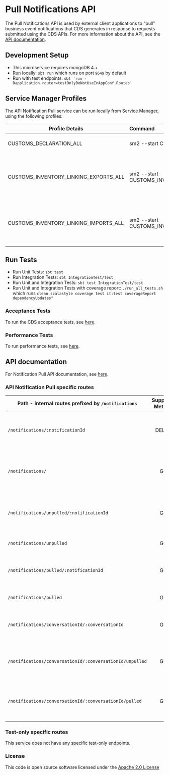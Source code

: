 # Pull Notifications API

The Pull Notifications API is used by external client applications to "pull" business event notifications that CDS generates in response to requests submitted using the CDS APIs.
For more information about the API, see the [API documentation](https://developer.service.hmrc.gov.uk/api-documentation/docs/api/service/api-notification-pull).

## Development Setup
- This microservice requires mongoDB 4.+
- Run locally: `sbt run` which runs on port `9649` by default
- Run with test endpoints: `sbt 'run -Dapplication.router=testOnlyDoNotUseInAppConf.Routes'`

##  Service Manager Profiles
The API Notification Pull service can be run locally from Service Manager, using the following profiles:


| Profile Details                       | Command                                                           | Description                                                    |
|---------------------------------------|:------------------------------------------------------------------|----------------------------------------------------------------|
| CUSTOMS_DECLARATION_ALL               | sm2 --start CUSTOMS_DECLARATION_ALL                               | To run all CDS applications.                                   |
| CUSTOMS_INVENTORY_LINKING_EXPORTS_ALL | sm2 --start CUSTOMS_INVENTORY_LINKING_EXPORTS_ALL                 | To run all CDS Inventory Linking Exports related applications. |
| CUSTOMS_INVENTORY_LINKING_IMPORTS_ALL | sm2 --start CUSTOMS_INVENTORY_LINKING_IMPORTS_ALL                 | To run all CDS Inventory Linking Imports related applications. |


## Run Tests
- Run Unit Tests: `sbt test`
- Run Integration Tests: `sbt IntegrationTest/test`
- Run Unit and Integration Tests: `sbt test IntegrationTest/test`
- Run Unit and Integration Tests with coverage report: `./run_all_tests.sh`<br/> which runs `clean scalastyle coverage test it:test coverageReport dependencyUpdates"`

### Acceptance Tests
To run the CDS acceptance tests, see [here](https://github.com/hmrc/customs-automation-test).

### Performance Tests
To run performance tests, see [here](https://github.com/hmrc/api-notification-pull-performance-test).


## API documentation
For Notification Pull API documentation, see [here](https://developer.service.hmrc.gov.uk/api-documentation/docs/api/service/api-notification-pull/1.0/oas/page).


### API Notification Pull specific routes
| Path - internal routes prefixed by `/notifications`      | Supported Methods | Description                                                                           |
|----------------------------------------------------------|:-----------------:|---------------------------------------------------------------------------------------|
| `/notifications/:notificationId`                         |      DELETE       | Retrieves and deletes a notification from `api-notification-queue`.                   |
| `/notifications/`                                        |        GET        | Retrieves all notifications, for a specific client id, from `api-notification-queue`. |
| `/notifications/unpulled/:notificationId`                |        GET        | Get an unpulled notification by notification ID.                                      |
| `/notifications/unpulled`                                |        GET        | Get a list of unpulled notifications.                                                 |
| `/notifications/pulled/:notificationId`                  |        GET        | Get a pulled notification by notification ID.                                         |
| `/notifications/pulled`                                  |        GET        | Get a list of pulled notifications.                                                   |
| `/notifications/conversationId/:conversationId`          |        GET        | Get a list of notifications by conversation ID.                                       |
| `/notifications/conversationId/:conversationId/unpulled` |        GET        | Get a list of unpulled notifications by conversation ID.                              |
| `/notifications/conversationId/:conversationId/pulled`   |        GET        | Get a list of pulled notifications by conversation ID.                                |


### Test-only specific routes
This service does not have any specific test-only endpoints.


### License

This code is open source software licensed under the [Apache 2.0 License]("http://www.apache.org/licenses/LICENSE-2.0.html")
